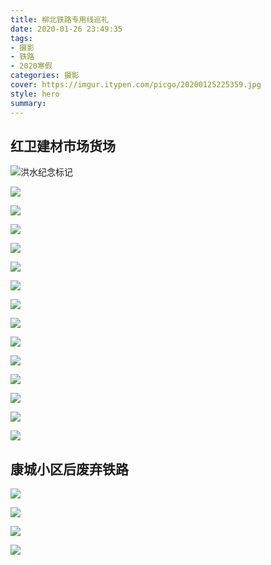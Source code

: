 ```yaml
---
title: 柳北铁路专用线巡礼
date: 2020-01-26 23:49:35
tags:
- 摄影
- 铁路
- 2020寒假
categories: 摄影
cover: https://imgur.itypen.com/picgo/20200125225359.jpg
style: hero
summary: 
---
```

## 红卫建材市场货场

![洪水纪念标记](https://imgur.itypen.com/picgo/20200125234221.jpg_/fw/1280)

![](https://imgur.itypen.com/picgo/20200125234208.jpg_/fw/1280)

![](https://imgur.itypen.com/picgo/20200125234210.jpg_/fw/1280)

![](https://imgur.itypen.com/picgo/20200125234216.jpg_/fw/1280)

![](https://imgur.itypen.com/picgo/20200125234215.jpg_/fw/1280)

![](https://imgur.itypen.com/picgo/20200125234220.jpg_/fw/1280)

![](https://imgur.itypen.com/picgo/20200125234213.jpg_/fw/1280)

![](https://imgur.itypen.com/picgo/20200125234212.jpg_/fw/1280)

![](https://imgur.itypen.com/picgo/20200125234217.jpg_/fw/1280)

![](https://imgur.itypen.com/picgo/20200125225359.jpg_/fw/1280)

![](https://imgur.itypen.com/picgo/20200125234218.jpg_/fw/1280)

![](https://imgur.itypen.com/picgo/20200125234211.jpg_/fw/1280)

![](https://imgur.itypen.com/picgo/20200125234223.jpg_/fw/1280)

![](https://imgur.itypen.com/picgo/20200125234222.jpg_/fw/1280)

![](https://imgur.itypen.com/picgo/20200125234209.jpg_/fw/1280)

## 康城小区后废弃铁路

![](https://imgur.itypen.com/picgo/20200126001748.jpg_/fw/1280)

![](https://imgur.itypen.com/picgo/20200126001749.jpg_/fw/1280)

![](https://imgur.itypen.com/picgo/20200126001750.jpg_/fw/1280)

![](https://imgur.itypen.com/picgo/20200126001751.jpg_/fw/1280)

